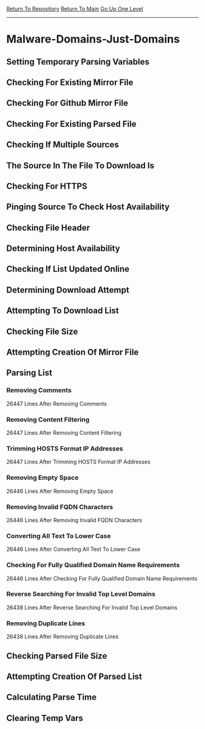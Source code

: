 [Return To Repository](https://github.com/deathbybandaid/piholeparser/)
[Return To Main](https://github.com/deathbybandaid/piholeparser/blob/master/RecentRunLogs/Mainlog.md)
[Go Up One Level](https://github.com/deathbybandaid/piholeparser/blob/master/RecentRunLogs/TopLevelScripts/30-Processing-External-Blacklists.md)
____________________________________
# Malware-Domains-Just-Domains
## Setting Temporary Parsing Variables
## Checking For Existing Mirror File
## Checking For Github Mirror File
## Checking For Existing Parsed File
## Checking If Multiple Sources
## The Source In The File To Download Is
## Checking For HTTPS
## Pinging Source To Check Host Availability
## Checking File Header
## Determining Host Availability
## Checking If List Updated Online
## Determining Download Attempt
## Attempting To Download List
## Checking File Size
## Attempting Creation Of Mirror File
## Parsing List
### Removing Comments
26447 Lines After Removing Comments
### Removing Content Filtering
26447 Lines After Removing Content Filtering
### Trimming HOSTS Format IP Addresses
26447 Lines After Trimming HOSTS Format IP Addresses
### Removing Empty Space
26446 Lines After Removing Empty Space
### Removing Invalid FQDN Characters
26446 Lines After Removing Invalid FQDN Characters
### Converting All Text To Lower Case
26446 Lines After Converting All Text To Lower Case
### Checking For Fully Qualified Domain Name Requirements
26446 Lines After Checking For Fully Qualified Domain Name Requirements
### Reverse Searching For Invalid Top Level Domains
26438 Lines After Reverse Searching For Invalid Top Level Domains
### Removing Duplicate Lines
26438 Lines After Removing Duplicate Lines
## Checking Parsed File Size
## Attempting Creation Of Parsed List
## Calculating Parse Time
## Clearing Temp Vars
